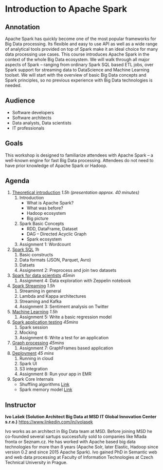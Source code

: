 # Introduction to Apache Spark

## Annotation
Apache Spark has quickly become one of the most popular frameworks for Big Data processing. Its flexible and easy to use API as well as a wide range of analytical tools provided on top of Spark make it an ideal choice for many data processing use cases. This course introduces Apache Spark in the context of the whole Big Data ecosystem. We will walk through all major aspects of Spark – ranging from ordinary Spark SQL based ETL jobs, over Spark support for streaming data to DataScience and Machine Learning toolset. We will start with the overview of basic Big Data concepts and Spark principles, so no previous experience with Big Data technologies is needed.

## Audience
* Software developers
* Software architects
* Data analysts, Data scientists
* IT professionals

## Goals
This workshop is designed to familiarize attendees with Apache Spark – a well-known engine for fast Big Data processing. Attendees do not need to have prior knowledge of Apache Spark or Hadoop.

## Agenda
1. [Theoretical introduction](spark-introduction/README.md) *1.5h (presentation approx. 40 minutes)*
    1. Introduction
        * What is Apache Spark?
        * What was before?
        * Hadoop ecosystem
        * Big picture
    2. Spark Basic Concepts
        * RDD, DataFrame, Dataset
        * DAG – Directed Acyclic Graph
        * Spark ecosystem
    3. Assignment 1: Wordcount
2. [Spark SQL](spark-sql/README.md) *1h*
    1. Basic constructs
    2. Data formats (JSON, Parquet, Avro)
    3. Datsets
    4. Assignemnt 2: Preprocess and join two datasets
3. [Spark for data scientists](spark-datascience/README.md) *45min*
    1. Assignment 4: Data exploration with Zeppelin notebook
4. [Spark Streaming](spark-streaming/README.md) *1.5h*
    1. Streaming in general
    2. Lambda and Kappa architectures
    3. Streaming and Kafka
    4. Assignment 3: Sentiment analysis on Twitter
5. [Machine Learning](spark-ml/README.md) *1.5h*
    1. Assignment 5: Write a basic regression model
6. [Spark application testing](spark-testing/README.md) *45mins*
    1. Spark session
    2. Mocking
    3. Assignment 6: Write a test for an application
7. [Graph processing](spark-graph/README.md) *45mins*
    1. Assignment 7: GraphFrames based application
8. [Deployment](spark-aws/README.md) *45 mins*
    1. Running in cloud
    2. Spark UI
    3. S3 integration
    4. Assignment 8: Run your app in EMR
9. Spark Core Internals
    * Shuffling algorithms [Link](https://0x0fff.com/spark-architecture-shuffle/)
    * Spark memory model [Link](https://medium.com/@pang.xin/spark-study-notes-core-concepts-visualized-5256c44e4090)

## Instructor
**Ivo Lašek (Solution Architect Big Data at MSD IT Global Innovation Center s.r.o.)** https://www.linkedin.com/in/ivolasek

Ivo works as an architect in Big Data team at MSD. Before joining MSD he co-founded several sartups successfully sold to companies like Mlada fronta or Seznam.cz. He has worked with Apache based big data technologies for more than 8 years (Apache Solr, later Elastic, Hadoop since version 0.2 and since 2015 Apache Spark). Ivo gained PhD in Semantic web and web data processing at Faculty of Information Technologies at Czech Technical University in Prague.